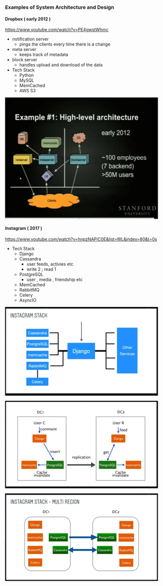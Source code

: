 ### Examples of System Architecture and Design

#### Dropbox ( early 2012 )
https://www.youtube.com/watch?v=PE4gwstWhmc

- notification server 
  - pings the clients every time there is a change
- meta server
  - keeps track of metadata
- block server
  - handles upload and download of the data
- Tech Stack
  - Python
  - MySQL 
  - MemCached
  - AWS S3

<p>
  <img src="https://github.com/dnErf/tap-in/blob/master/images/sad-dropbox-1.jpg"/>
</p>

#### Instagram ( 2017 )
https://www.youtube.com/watch?v=hnpzNAPiC0E&list=WL&index=80&t=0s

- Tech Stack
  - Django
  - Cassandra
    - user feeds, activies etc
    - write 2 ; read 1
  - PostgreSQL
    - user , media , friendship etc
  - MemCached
  - RabbitMQ
  - Celery
  - AsyncIO

<p>
  <img src="https://github.com/dnErf/tap-in/blob/master/images/sad-instagram-1.jpg"/>
</p>

<p>
  <img src="https://github.com/dnErf/tap-in/blob/master/images/sad-instagram-2.jpg"/>
</p>

<p>
  <img src="https://github.com/dnErf/tap-in/blob/master/images/sad-instagram-3.jpg"/>
</p>

